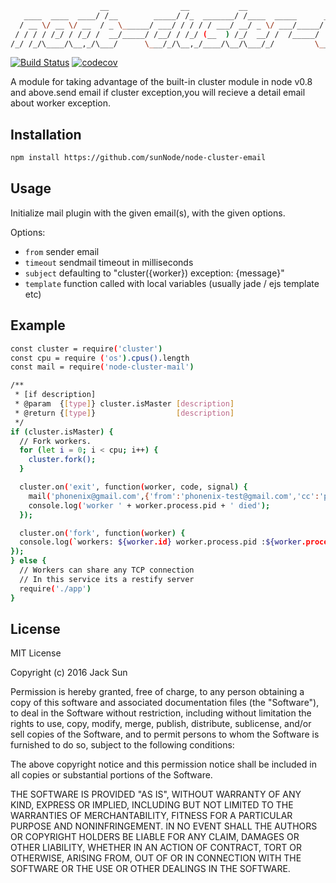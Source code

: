 ```bash
                    __                __           __                                       _ __
   ____  ____  ____/ /__        _____/ /_  _______/ /____  _____      ___  ____ ___  ____ _(_) /
  / __ \/ __ \/ __  / _ \______/ ___/ / / / / ___/ __/ _ \/ ___/_____/ _ \/ __ `__ \/ __ `/ / /
 / / / / /_/ / /_/ /  __/_____/ /__/ / /_/ (__  ) /_/  __/ /  /_____/  __/ / / / / / /_/ / / /
/_/ /_/\____/\__,_/\___/      \___/_/\__,_/____/\__/\___/_/         \___/_/ /_/ /_/\__,_/_/_/

```
[![Build Status](https://travis-ci.org/sunNode/node-cluster-email.svg?branch=master)](https://travis-ci.org/sunNode/node-cluster-email)
[![codecov](https://codecov.io/gh/sunNode/node-cluster-email/branch/master/graph/badge.svg)](https://codecov.io/gh/sunNode/node-cluster-email)


A module for taking advantage of the built-in cluster module in node v0.8 and above.send email if cluster exception,you will recieve a detail email about worker exception.

## Installation
```bash
npm install https://github.com/sunNode/node-cluster-email
```


## Usage
Initialize mail plugin with the given email(s), with the given options.

 Options:

  - `from` sender email
  - `timeout` sendmail timeout in milliseconds
  - `subject` defaulting to "cluster({worker}) exception: {message}"
  - `template` function called with local variables (usually jade / ejs template etc)

## Example

```bash
const cluster = require('cluster')
const cpu = require ('os').cpus().length
const mail = require('node-cluster-mail')

/**
 * [if description]
 * @param  {[type]} cluster.isMaster [description]
 * @return {[type]}                  [description]
 */
if (cluster.isMaster) {
  // Fork workers.
  for (let i = 0; i < cpu; i++) {
    cluster.fork();
  }

  cluster.on('exit', function(worker, code, signal) {
    mail('phonenix@gmail.com',{'from':'phonenix-test@gmail.com','cc':'phonenix-test2@gmail.com'})
    console.log('worker ' + worker.process.pid + ' died');
  });

  cluster.on('fork', function(worker) {
  console.log(`workers: ${worker.id} worker.process.pid :${worker.process.pid}`)
});
} else {
  // Workers can share any TCP connection
  // In this service its a restify server
  require('./app')
}
```
   



## License 

MIT License

Copyright (c) 2016 Jack Sun

Permission is hereby granted, free of charge, to any person obtaining a copy
of this software and associated documentation files (the "Software"), to deal
in the Software without restriction, including without limitation the rights
to use, copy, modify, merge, publish, distribute, sublicense, and/or sell
copies of the Software, and to permit persons to whom the Software is
furnished to do so, subject to the following conditions:

The above copyright notice and this permission notice shall be included in all
copies or substantial portions of the Software.

THE SOFTWARE IS PROVIDED "AS IS", WITHOUT WARRANTY OF ANY KIND, EXPRESS OR
IMPLIED, INCLUDING BUT NOT LIMITED TO THE WARRANTIES OF MERCHANTABILITY,
FITNESS FOR A PARTICULAR PURPOSE AND NONINFRINGEMENT. IN NO EVENT SHALL THE
AUTHORS OR COPYRIGHT HOLDERS BE LIABLE FOR ANY CLAIM, DAMAGES OR OTHER
LIABILITY, WHETHER IN AN ACTION OF CONTRACT, TORT OR OTHERWISE, ARISING FROM,
OUT OF OR IN CONNECTION WITH THE SOFTWARE OR THE USE OR OTHER DEALINGS IN THE
SOFTWARE.



